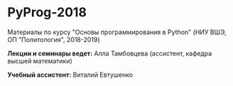 # PyProg-2018

Материалы по курсу "Основы программирования в Python" (НИУ ВШЭ, ОП "Политология", 2018-2019)


**Лекции и семинары ведет:** Алла Тамбовцева (ассистент, кафедра высшей математики)


**Учебный ассистент:** Виталий Евтушенко
